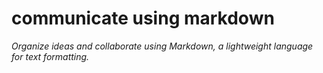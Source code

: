 # communicate using markdown

_Organize ideas and collaborate using Markdown, a lightweight language for text formatting._
